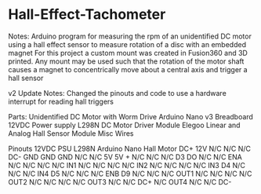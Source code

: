 # Hall-Effect-Tachometer

Notes:
Arduino program for measuring the rpm of an unidentified DC motor using a hall effect sensor to measure rotation of a disc with an embedded magnet
For this project a custom mount was created in Fusion360 and 3D printed. 
Any mount may be used such that the rotation of the motor shaft causes a magnet to concentrically move about a central axis and trigger a hall sensor

v2 Update Notes: 
Changed the pinouts and code to use a hardware interrupt for reading hall triggers

Parts:
    Unidentified DC Motor with Worm Drive
    Arduino Nano v3
    Breadboard
    12VDC Power supply
    L298N DC Motor Driver Module
    Elegoo Linear and Analog Hall Sensor Module
    Misc Wires

Pinouts
    12VDC PSU       L298N       Arduino Nano        Hall        Motor
    DC+             12V         N/C                 N/C         N/C
    DC-             GND         GND                 GND         N/C
    N/C             5V          5V                  +           N/C
    N/C             N/C         D3                  DO          N/C
    N/C             ENA         N/C                 N/C         N/C
    N/C             IN1         N/C                 N/C         N/C
    N/C             IN2         N/C                 N/C         N/C
    N/C             IN3         D4                  N/C         N/C
    N/C             IN4         D5                  N/C         N/C
    N/C             ENB         D9                  N/C         N/C
    N/C             OUT1        N/C                 N/C         N/C
    N/C             OUT2        N/C                 N/C         N/C
    N/C             OUT3        N/C                 N/C         DC+
    N/C             OUT4        N/C                 N/C         DC-